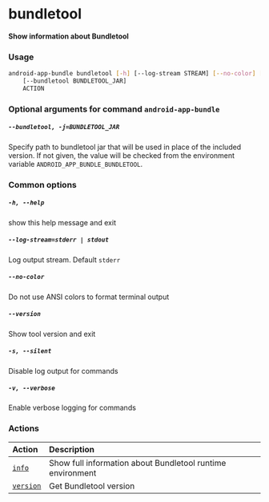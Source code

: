
bundletool
==========


**Show information about Bundletool**
### Usage
```bash
android-app-bundle bundletool [-h] [--log-stream STREAM] [--no-color] [--version] [-s] [-v]
    [--bundletool BUNDLETOOL_JAR]
    ACTION
```
### Optional arguments for command `android-app-bundle`

##### `--bundletool, -j=BUNDLETOOL_JAR`


Specify path to bundletool jar that will be used in place of the included version. If not given, the value will be checked from the environment variable `ANDROID_APP_BUNDLE_BUNDLETOOL`.
### Common options

##### `-h, --help`


show this help message and exit
##### `--log-stream=stderr | stdout`


Log output stream. Default `stderr`
##### `--no-color`


Do not use ANSI colors to format terminal output
##### `--version`


Show tool version and exit
##### `-s, --silent`


Disable log output for commands
##### `-v, --verbose`


Enable verbose logging for commands
### Actions

|Action|Description|
| :--- | :--- |
|[`info`](info.md)|Show full information about Bundletool runtime environment|
|[`version`](version.md)|Get Bundletool version|
